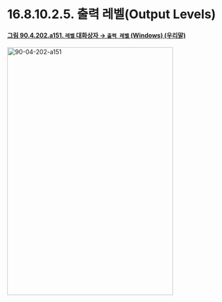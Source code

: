 # 16.8.10.2.5. 출력 레벨(Output Levels)

<a id="90-04-202-a151"></a>

#### [그림 90.4.202.a151. `레벨` 대화상자 → `출력 레벨` (Windows) (우리말)](./90-04-0202-levels.md#90-04-202-a151)
<img width="382" height="570" alt="90-04-202-a151" src="https://github.com/user-attachments/assets/97721417-a412-4201-a1b3-39061df65cea" />